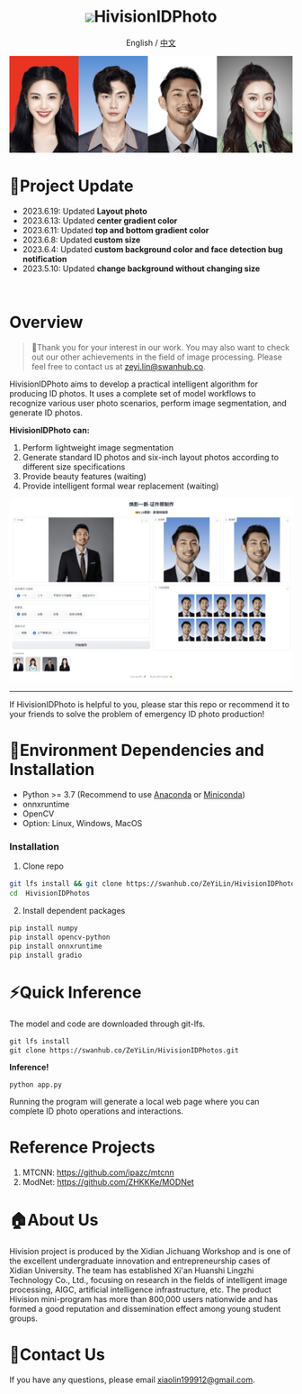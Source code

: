 <div align="center">
<h1><img src="https://linimages.oss-cn-beijing.aliyuncs.com/hivision_photo_logo.png" width=80>HivisionIDPhoto</h1>

English / [中文](README_CN.md)

<img src="sources/demoImage.png" width=900>
</div>

# 🤩Project Update
- 2023.6.19: Updated **Layout photo**
- 2023.6.13: Updated **center gradient color**
- 2023.6.11: Updated **top and bottom gradient color**
- 2023.6.8: Updated **custom size**
- 2023.6.4: Updated **custom background color and face detection bug notification**
- 2023.5.10: Updated **change background without changing size**
<br>


# Overview

> 🚀Thank you for your interest in our work. You may also want to check out our other achievements in the field of image processing. Please feel free to contact us at zeyi.lin@swanhub.co.

HivisionIDPhoto aims to develop a practical intelligent algorithm for producing ID photos. It uses a complete set of model workflows to recognize various user photo scenarios, perform image segmentation, and generate ID photos. 

**HivisionIDPhoto can:**

1. Perform lightweight image segmentation
2. Generate standard ID photos and six-inch layout photos according to different size specifications
3. Provide beauty features (waiting)
4. Provide intelligent formal wear replacement (waiting)

<div align="center">
<img src="sources/gradio-image.jpeg" width=900>
</div>

---

If HivisionIDPhoto is helpful to you, please star this repo or recommend it to your friends to solve the problem of emergency ID photo production!


# 🔧Environment Dependencies and Installation

- Python >= 3.7 (Recommend to use [Anaconda](https://www.anaconda.com/download/#linux) or [Miniconda](https://docs.conda.io/en/latest/miniconda.html))
- onnxruntime
- OpenCV
- Option: Linux, Windows, MacOS

### Installation

1. Clone repo

```bash
git lfs install && git clone https://swanhub.co/ZeYiLin/HivisionIDPhotos.git
cd  HivisionIDPhotos
```

2. Install dependent packages

```
pip install numpy
pip install opencv-python
pip install onnxruntime
pip install gradio
```



# ⚡️Quick Inference

The model and code are downloaded through git-lfs.

```
git lfs install
git clone https://swanhub.co/ZeYiLin/HivisionIDPhotos.git
```

**Inference!**

```
python app.py
```

Running the program will generate a local web page where you can complete ID photo operations and interactions.


# Reference Projects
1. MTCNN: https://github.com/ipazc/mtcnn
2. ModNet: https://github.com/ZHKKKe/MODNet


# 🏠About Us

Hivision project is produced by the Xidian Jichuang Workshop and is one of the excellent undergraduate innovation and entrepreneurship cases of Xidian University. The team has established Xi'an Huanshi Lingzhi Technology Co., Ltd., focusing on research in the fields of intelligent image processing, AIGC, artificial intelligence infrastructure, etc. The product Hivision mini-program has more than 800,000 users nationwide and has formed a good reputation and dissemination effect among young student groups.


# 📧Contact Us

If you have any questions, please email xiaolin199912@gmail.com.



